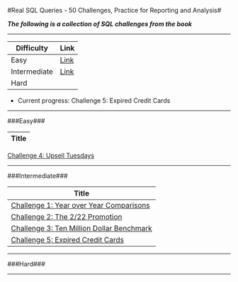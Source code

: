 #Real SQL Queries - 50 Challenges, Practice for Reporting and Analysis#

***The following is a collection of SQL challenges from the book***

---

Difficulty|Link|
-----|-----|
Easy|[Link](.README.md#Easy)|
Intermediate|[Link](./README.md#Intermediate)|
Hard||

* Current progress: Challenge 5: Expired Credit Cards

---

###Easy###

Title|
----|
[Challenge 4: Upsell Tuesdays](./Intermediate/Challenge%2004%20-%20Upsell%20Tuesdays.sql)

---
###Intermediate###

Title|
-----|
[Challenge 1: Year over Year Comparisons](./Intermediate/Challenge%2001%20-%20Year%20over%20Year%20Comparisons.sql)|
[Challenge 2: The 2/22 Promotion](./Intermediate/Challenge%2002%20-%20The%202-22%20Promotion.sql)|
[Challenge 3: Ten Million Dollar Benchmark](./Intermediate/Challenge%2003%20-%20Ten%20Million%20Dollar%20Benchmark.sql)|
[Challenge 5: Expired Credit Cards](./Intermediate/Challenge%2005%20-%20Expired%20Credit%20Cards.sql)|


---

###Hard###

---
